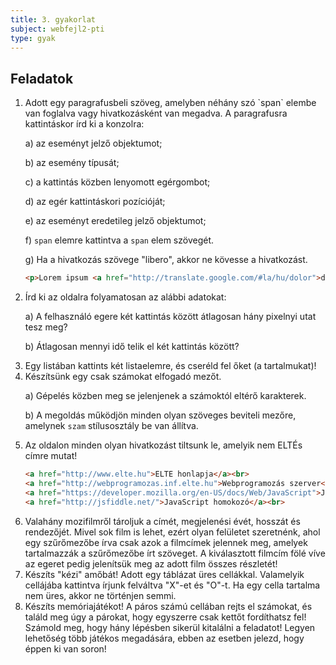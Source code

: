 ```yaml
---
title: 3. gyakorlat
subject: webfejl2-pti
type: gyak
---
```


Feladatok
---------

1. <!-- Alapok --> Adott egy paragrafusbeli szöveg, amelyben néhány szó `span` elembe van foglalva vagy hivatkozásként van megadva. A paragrafusra kattintáskor írd ki a konzolra:

    a) az eseményt jelző objektumot;

    b) az esemény típusát;

    c) a kattintás közben lenyomott egérgombot;

    d) az egér kattintáskori pozícióját;

    e) az eseményt eredetileg jelző objektumot;

    f) `span` elemre kattintva a `span` elem szövegét.

    g) Ha a hivatkozás szövege "libero", akkor ne kövesse a hivatkozást.

    ```html
    <p>Lorem ipsum <a href="http://translate.google.com/#la/hu/dolor">dolor</a> sit amet, <span>consectetur</span> adipiscing elit. <span>Proin ut faucibus justo.</span> Nullam vulputate iaculis blandit. Sed at placerat mi. Cras volutpat, urna sed accumsan dapibus, <a href="http://www.libero.hu">libero</a> massa cursus felis, eget consectetur libero orci ut sem. Fusce id mollis nibh. In vulputate et turpis eu semper. Sed pharetra tincidunt velit. Fusce pharetra eros vitae placerat luctus. <span>Fusce cursus ultrices tellus et lobortis.</span></p>
    ```
    
1. <!-- Eseményobjektum tulajdonságai --> Írd ki az oldalra folyamatosan az alábbi adatokat:
    
    a) A felhasználó egere két kattintás között átlagosan hány pixelnyi utat tesz meg?

    b) Átlagosan mennyi idő telik el két kattintás között? 

1. <!-- Eseményobjektum tulajdonságai --> Egy listában kattints két listaelemre, és cseréld fel őket (a tartalmukat)!

1. <!-- Alapértelmezett esemény letiltása --> Készítsünk egy csak számokat elfogadó mezőt. 
    
    a) Gépelés közben meg se jelenjenek a számoktól eltérő karakterek.
    
    b) A megoldás működjön minden olyan szöveges beviteli mezőre, amelynek `szam` stílusosztály be van állítva.

1. <!-- Alapértelmezett esemény letiltása --> Az oldalon minden olyan hivatkozást tiltsunk le, amelyik nem ELTÉs címre mutat!
    
    ~~~html
    <a href="http://www.elte.hu">ELTE honlapja</a><br>
    <a href="http://webprogramozas.inf.elte.hu">Webprogramozás szerver</a><br>
    <a href="https://developer.mozilla.org/en-US/docs/Web/JavaScript">JavaScript referencia</a><br>
    <a href="http://jsfiddle.net/">JavaScript homokozó</a><br>
    ~~~

1. <!-- Delegálás -->Valahány mozifilmről tároljuk a címét, megjelenési évét, hosszát és rendezőjét. Mivel sok film is lehet, ezért olyan felületet szeretnénk, ahol egy szűrőmezőbe írva csak azok a filmcímek jelennek meg, amelyek tartalmazzák a szűrőmezőbe írt szöveget. A kiválasztott filmcím fölé víve az egeret pedig jelenítsük meg az adott film összes részletét!

1. <!-- Delegálás -->Készíts "kézi" amőbát! Adott egy táblázat üres cellákkal. Valamelyik cellájába kattintva írjunk felváltva "X"-et és "O"-t. Ha egy cella tartalma nem üres, akkor ne történjen semmi.

1. <!-- Delegálás -->Készíts memóriajátékot! A páros számú cellában rejts el számokat, és találd meg úgy a párokat, hogy egyszerre csak kettőt fordíthatsz fel! Számold meg, hogy hány lépésben sikerül kitalálni a feladatot! Legyen lehetőség több játékos megadására, ebben az esetben jelezd, hogy éppen ki van soron!


